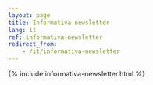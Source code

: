 ```yaml
---
layout: page
title: Informativa newsletter
lang: it
ref: informativa-newsletter
redirect_from: 
    - /it/informativa-newsletter
---
```


{% include informativa-newsletter.html %}